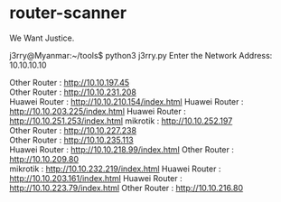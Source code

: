 # router-scanner
We Want Justice.

j3rry@Myanmar:~/tools$ python3 j3rry.py 
Enter the Network Address: 10.10.10.10

Other Router : http://10.10.197.45     
Other Router : http://10.10.231.208   
Huawei Router : http://10.10.210.154/index.html
Huawei Router : http://10.10.203.225/index.html
Huawei Router : http://10.10.251.253/index.html
mikrotik : http://10.10.252.197  
Other Router : http://10.10.227.238   
Other Router : http://10.10.235.113  
Huawei Router : http://10.10.218.99/index.html
Other Router : http://10.10.209.80   
mikrotik : http://10.10.232.219/index.html
Huawei Router : http://10.10.203.161/index.html
Huawei Router : http://10.10.223.79/index.html
Other Router : http://10.10.216.80    
